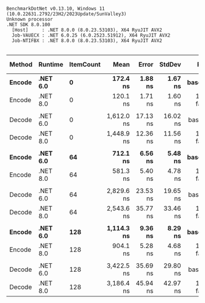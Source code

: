 ```

BenchmarkDotNet v0.13.10, Windows 11 (10.0.22631.2792/23H2/2023Update/SunValley3)
Unknown processor
.NET SDK 8.0.100
  [Host]     : .NET 8.0.0 (8.0.23.53103), X64 RyuJIT AVX2
  Job-VAUECX : .NET 6.0.25 (6.0.2523.51912), X64 RyuJIT AVX2
  Job-NTIFBX : .NET 8.0.0 (8.0.23.53103), X64 RyuJIT AVX2


```
| Method | Runtime  | ItemCount | Mean       | Error    | StdDev   | Ratio        | RatioSD | Allocated | Alloc Ratio |
|------- |--------- |---------- |-----------:|---------:|---------:|-------------:|--------:|----------:|------------:|
| **Encode** | **.NET 6.0** | **0**         |   **172.4 ns** |  **1.88 ns** |  **1.67 ns** |     **baseline** |        **** |      **40 B** |            **** |
| Encode | .NET 8.0 | 0         |   120.1 ns |  1.71 ns |  1.60 ns | 1.44x faster |   0.02x |      40 B |  1.00x more |
|        |          |           |            |          |          |              |         |           |             |
| Decode | .NET 6.0 | 0         | 1,612.0 ns | 17.13 ns | 16.02 ns |     baseline |         |     560 B |             |
| Decode | .NET 8.0 | 0         | 1,448.9 ns | 12.36 ns | 11.56 ns | 1.11x faster |   0.01x |     560 B |  1.00x more |
|        |          |           |            |          |          |              |         |           |             |
| **Encode** | **.NET 6.0** | **64**        |   **712.1 ns** |  **6.56 ns** |  **5.48 ns** |     **baseline** |        **** |      **40 B** |            **** |
| Encode | .NET 8.0 | 64        |   581.3 ns |  5.40 ns |  4.78 ns | 1.22x faster |   0.01x |      40 B |  1.00x more |
|        |          |           |            |          |          |              |         |           |             |
| Decode | .NET 6.0 | 64        | 2,829.6 ns | 23.53 ns | 19.65 ns |     baseline |         |    7248 B |             |
| Decode | .NET 8.0 | 64        | 2,543.6 ns | 35.77 ns | 33.46 ns | 1.11x faster |   0.02x |    7248 B |  1.00x more |
|        |          |           |            |          |          |              |         |           |             |
| **Encode** | **.NET 6.0** | **128**       | **1,114.3 ns** |  **9.36 ns** |  **8.29 ns** |     **baseline** |        **** |      **40 B** |            **** |
| Encode | .NET 8.0 | 128       |   904.1 ns |  5.28 ns |  4.68 ns | 1.23x faster |   0.01x |      40 B |  1.00x more |
|        |          |           |            |          |          |              |         |           |             |
| Decode | .NET 6.0 | 128       | 3,422.5 ns | 35.69 ns | 29.80 ns |     baseline |         |    9112 B |             |
| Decode | .NET 8.0 | 128       | 3,186.4 ns | 45.94 ns | 42.97 ns | 1.08x faster |   0.02x |    9112 B |  1.00x more |
